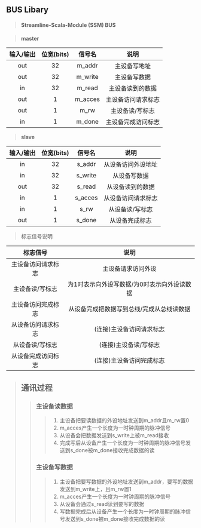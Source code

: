 ## BUS Libary
> #### Streamline-Scala-Module (SSM) BUS

> **master**          

|输入/输出| 位宽(bits)   |信号名      | 说明          
|:---:   | :----:      | :----:    |:----:   
|out     | 32          | m_addr    |主设备写地址
|out     | 32          | m_write   |主设备写数据
|in      | 32          | m_read    |主设备读到的数据
|out     | 1           | m_acces   |主设备访问请求标志
|out     | 1           | m_rw      |主设备读/写标志 
|in      | 1           | m_done    |主设备完成访问标志

> **slave**
 
|输入/输出| 位宽(bits)  |信号名        | 说明          
|:---:   | :----:     |:----:       | :----:      
|in      | 32         | s_addr      |从设备访问外设地址  
|in      | 32         | s_write     |从设备写数据      
|out     | 32         | s_read      |从设备读到的数据  
|in      | 1          | s_acces     |从设备访问请求标志 
|in      | 1          | s_rw        |从设备读/写标志      
|out     | 1          | s_done      |从设备完成标志 

> 标志信号说明

|标志信号         |  说明  
|:---:           |  :----:
|主设备访问请求标志 |主设备请求访问外设
|主设备读/写标志   |为1时表示向外设写数据/为0时表示向外设读数据
|主设备访问完成标志 |从设备完成把数据写到总线/完成从总线读数据
|从设备访问请求标志 |(连接)主设备访问请求标志 
|从设备读/写标志   |(连接)主设备读/写标志 
|从设备完成访问标志 |(连接)主设备访问完成标志 

> ## 通讯过程
>> ### 主设备读数据
>>> 1. 主设备把要读数据的外设地址发送到m_addr且m_rw置0
>>> 2. m_acces产生一个长度为一时钟周期的脉冲信号
>>> 3. 从设备会把数据发送到s_write上被m_read接收
>>> 4. 完成写后从设备产生一个长度为一时钟周期的脉冲信号发送到s_done被m_done接收完成数据的读
>> ### 主设备写数据
>>> 1. 主设备把要写数据的外设地址发送到m_addr，要写的数据发送到m_write上，且m_rw置1
>>> 2. m_acces产生一个长度为一时钟周期的脉冲信号
>>> 3. 从设备会通过s_read读到要写的数据
>>> 4. 写数据完成后从设备产生一个长度为一时钟周期的脉冲信号发送到s_done被m_done接收完成数据的读